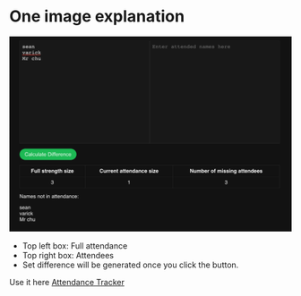 # One image explanation

![oie](oie.png)

* Top left box: Full attendance
* Top right box: Attendees
* Set difference will be generated once you click the button.

Use it here [Attendance Tracker](https://monumental-gumdrop-93e9b3.netlify.app)